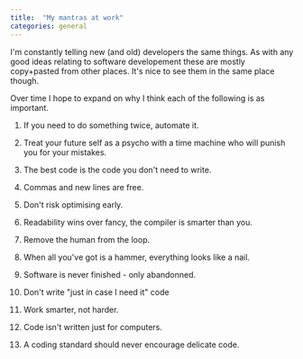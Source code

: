 ```yaml
---
title:  "My mantras at work"
categories: general
---
```


I'm constantly telling new (and old) developers the same things. As with any good ideas relating to software developement these are mostly copy+pasted from other places. It's nice to see them in the same place though.

Over time I hope to expand on why I think each of the following is as important.

 1. If you need to do something twice, automate it.

 2. Treat your future self as a psycho with a time machine who will punish you for your mistakes.

 3. The best code is the code you don't need to write.

 4. Commas and new lines are free.

 5. Don't risk optimising early.

 6. Readability wins over fancy, the compiler is smarter than you.
 
 7. Remove the human from the loop.
 
 8. When all you've got is a hammer, everything looks like a nail.
 
 9. Software is never finished - only abandonned.

 10. Don't write "just in case I need it" code

 11. Work smarter, not harder.

 12. Code isn't written just for computers.
 
 13. A coding standard should never encourage delicate code.